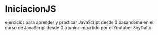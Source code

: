 # IniciacionJS

ejercicios para aprender y practicar JavaScript desde 0 basandome en el curso de JavaScript desde 0 a junior impartido por el Youtuber SoyDalto.


